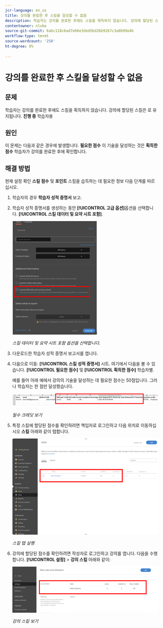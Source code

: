 ```yaml
---
jcr-language: en_us
title: 강의를 완료한 후 스킬을 달성할 수 없음
description: 학습자는 강의를 완료한 후에도 스킬을 획득하지 않습니다. 강의에 할당된 스킬은 학습자에게 진행 중으로 유지됩니다.
contentowner: nluke
source-git-commit: 6abc118c6ad7e66e3ded5bd26b9167c3a0b99e4b
workflow-type: tm+mt
source-wordcount: '258'
ht-degree: 0%

---
```




# 강의를 완료한 후 스킬을 달성할 수 없음

## 문제

학습자는 강의를 완료한 후에도 스킬을 획득하지 않습니다. 강의에 할당된 스킬은 로 유지됩니다. **진행 중** 학습자용

## 원인

이 문제는 다음과 같은 경우에 발생합니다. **필요한 점수** 이 기술을 달성하는 것은 **획득한 점수** 학습자가 강의를 완료한 후에 확인합니다.

## 해결 방법

현재 설정 확인 **스킬 점수** 및 **포인트** 스킬을 습득하는 데 필요한 정보 다음 단계를 따르십시오.

1. 학습자의 경우 **학습자 성적 증명서** 보고.
1. 학습자 성적 증명서를 생성하는 동안 **[!UICONTROL 고급 옵션]**&#x200B;옵션을 선택합니다. **[!UICONTROL 스킬 데이터 및 요약 시트 포함]**.

   ![](assets/advanced-options.png)

   *스킬 데이터 및 요약 시트 포함 옵션을 선택합니다.*

1. 다운로드한 학습자 성적 증명서 보고서를 엽니다.
1. 다음으로 이동: **[!UICONTROL 스킬 성적 증명서]** 시트. 여기에서 다음을 볼 수 있습니다. **[!UICONTROL 필요한 점수]** 및 **[!UICONTROL 획득한 점수]** 학습자별.

   예를 들어 아래 예에서 강의의 기술을 달성하는 데 필요한 점수는 50점입니다. 그러나 학습자는 한 점만 달성했습니다.

   ![](assets/skill-transcript.png)

   *필수 크레딧 보기*

1. 특정 스킬에 할당된 점수를 확인하려면 책임자로 로그인하고 다음 위치로 이동하십시오 **스킬** 아래와 같이 탭합니다.

   ![](assets/skill.png)

   *스킬 탭 실행*

1. 강의에 할당된 점수를 확인하려면 작성자로 로그인하고 강의를 엽니다. 다음을 수행합니다. **[!UICONTROL 설정]** > **강의 스킬** 아래와 같이:

   ![](assets/course-skills.png)

   *강의 스킬 보기*
